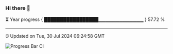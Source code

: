 ### Hi there 👋

⏳ Year progress { █████████████████▁▁▁▁▁▁▁▁▁▁▁▁▁ } 57.72 %

---

⏰ Updated on Tue, 30 Jul 2024 06:24:58 GMT

![Progress Bar CI](https://github.com/liununu/liununu/workflows/Progress%20Bar%20CI/badge.svg)
